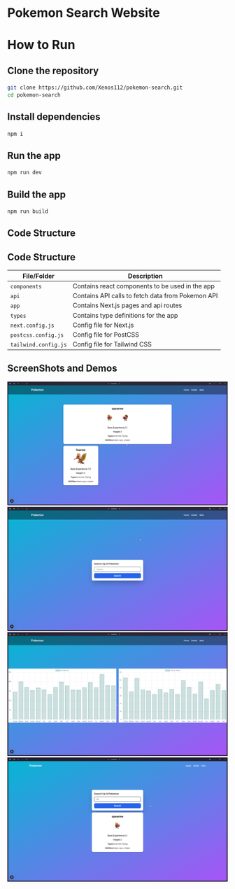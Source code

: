 # Pokemon Search Website

# How to Run

## Clone the repository

```bash
git clone https://github.com/Xenos112/pokemon-search.git
cd pokemon-search
```

## Install dependencies

```bash
npm i
```

## Run the app

```bash
npm run dev
```

## Build the app

```bash
npm run build
```

## Code Structure

## Code Structure

| File/Folder | Description |
| --- | --- |
| `components` | Contains react components to be used in the app |
| `api` | Contains API calls to fetch data from Pokemon API |
| `app` | Contains Next.js pages and api routes |
| `types` | Contains type definitions for the app |
| `next.config.js` | Config file for Next.js |
| `postcss.config.js` | Config file for PostCSS |
| `tailwind.config.js` | Config file for Tailwind CSS |



## ScreenShots and Demos

![alt text](demos/Arc_4Vqi3cV0bK.png)
![alt text](demos/Arc_gKZrH7X5Wx.png)
![alt text](demos/Arc_kCh4lRwUqC.png)
![alt text](demos/Arc_PC1hNx1PoD.png)
